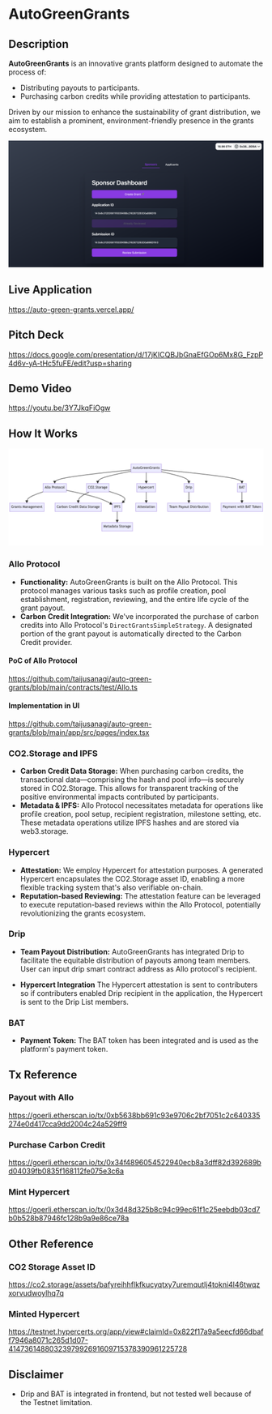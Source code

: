 # AutoGreenGrants

## Description

**AutoGreenGrants** is an innovative grants platform designed to automate the process of:

- Distributing payouts to participants.
- Purchasing carbon credits while providing attestation to participants.

Driven by our mission to enhance the sustainability of grant distribution, we aim to establish a prominent, environment-friendly presence in the grants ecosystem.

![screenshot-1](./docs/screenshot-1.png)

## Live Application

https://auto-green-grants.vercel.app/

## Pitch Deck

https://docs.google.com/presentation/d/17jKICQBJbGnaEfGOp6Mx8G_FzpP4d6v-yA-tHc5fuFE/edit?usp=sharing

## Demo Video

https://youtu.be/3Y7JkqFiOgw

## How It Works

![how-it-works](./docs/how-it-works.png)

### Allo Protocol

- **Functionality:** AutoGreenGrants is built on the Allo Protocol. This protocol manages various tasks such as profile creation, pool establishment, registration, reviewing, and the entire life cycle of the grant payout.
- **Carbon Credit Integration:** We've incorporated the purchase of carbon credits into Allo Protocol's `DirectGrantsSimpleStrategy`. A designated portion of the grant payout is automatically directed to the Carbon Credit provider.

#### PoC of Allo Protocol

https://github.com/taijusanagi/auto-green-grants/blob/main/contracts/test/Allo.ts

#### Implementation in UI

https://github.com/taijusanagi/auto-green-grants/blob/main/app/src/pages/index.tsx

### CO2.Storage and IPFS

- **Carbon Credit Data Storage:** When purchasing carbon credits, the transactional data—comprising the hash and pool info—is securely stored in CO2.Storage. This allows for transparent tracking of the positive environmental impacts contributed by participants.
- **Metadata & IPFS:** Allo Protocol necessitates metadata for operations like profile creation, pool setup, recipient registration, milestone setting, etc. These metadata operations utilize IPFS hashes and are stored via web3.storage.

### Hypercert

- **Attestation:** We employ Hypercert for attestation purposes. A generated Hypercert encapsulates the CO2.Storage asset ID, enabling a more flexible tracking system that's also verifiable on-chain.
- **Reputation-based Reviewing:** The attestation feature can be leveraged to execute reputation-based reviews within the Allo Protocol, potentially revolutionizing the grants ecosystem.

### Drip

- **Team Payout Distribution:** AutoGreenGrants has integrated Drip to facilitate the equitable distribution of payouts among team members. User can input drip smart contract address as Allo protocol's recipient.

- **Hypercert Integration** The Hypercert attestation is sent to contributers so if contributers enabled Drip recipient in the application, the Hypercert is sent to the Drip List members.

### BAT

- **Payment Token:** The BAT token has been integrated and is used as the platform's payment token.

## Tx Reference

### Payout with Allo

https://goerli.etherscan.io/tx/0xb5638bb691c93e9706c2bf7051c2c640335274e0d417cca9dd2004c24a529ff9

### Purchase Carbon Credit

https://goerli.etherscan.io/tx/0x34f4896054522940ecb8a3dff82d392689bd04039fb0835f168112fe075e3c6a

### Mint Hypercert

https://goerli.etherscan.io/tx/0x3d48d325b8c94c99ec61f1c25eebdb03cd7b0b528b87946fc128b9a9e86ce78a

## Other Reference

### CO2 Storage Asset ID

https://co2.storage/assets/bafyreihhflkfkucyqtxy7uremqutlj4tokni4l46twqzxorvudwoylhq7q

### Minted Hypercert

https://testnet.hypercerts.org/app/view#claimId=0x822f17a9a5eecfd66dbaff7946a8071c265d1d07-4147361488032397992691609715378390961225728

## Disclaimer

- Drip and BAT is integrated in frontend, but not tested well because of the Testnet limitation.
